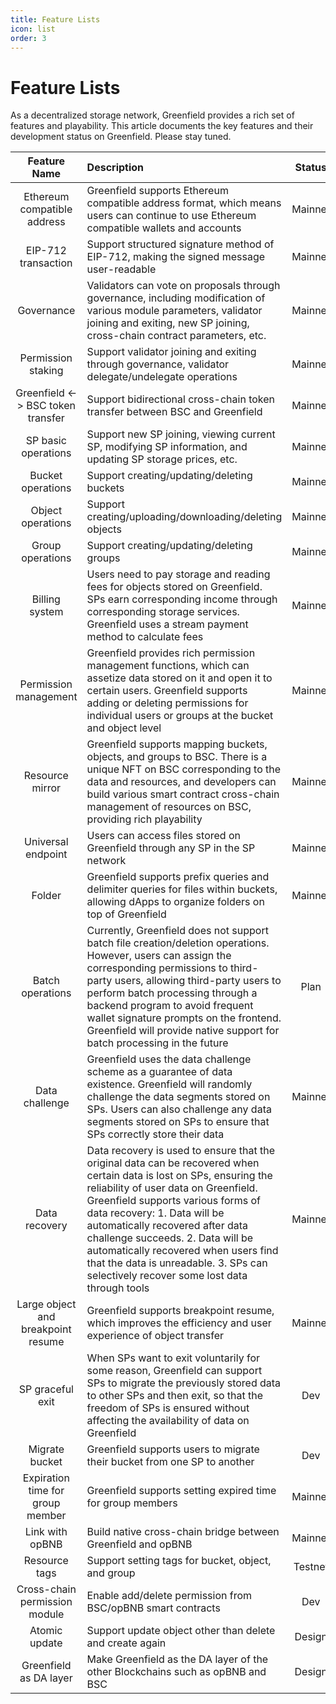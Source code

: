 ```yaml
---
title: Feature Lists
icon: list
order: 3
---
```


# Feature Lists

As a decentralized storage network, Greenfield provides a rich set of features and playability. This article documents
the key features and their development status on Greenfield. Please stay tuned.

|            Feature Name            | Description                                                                                                                                                                                                                                                                                                                                                                                                                                | Status  |
|:----------------------------------:|:-------------------------------------------------------------------------------------------------------------------------------------------------------------------------------------------------------------------------------------------------------------------------------------------------------------------------------------------------------------------------------------------------------------------------------------------|:-------:|
|    Ethereum compatible address     | Greenfield supports Ethereum compatible address format, which means users can continue to use Ethereum compatible wallets and accounts                                                                                                                                                                                                                                                                                                     | Mainnet |
|        EIP-712 transaction         | Support structured signature method of EIP-712, making the signed message user-readable                                                                                                                                                                                                                                                                                                                                                    | Mainnet |
|             Governance             | Validators can vote on proposals through governance, including modification of various module parameters, validator joining and exiting, new SP joining, cross-chain contract parameters, etc.                                                                                                                                                                                                                                             | Mainnet |
|         Permission staking         | Support validator joining and exiting through governance, validator delegate/undelegate operations                                                                                                                                                                                                                                                                                                                                         | Mainnet |
| Greenfield <-> BSC token transfer  | Support bidirectional cross-chain token transfer between BSC and Greenfield                                                                                                                                                                                                                                                                                                                                                                | Mainnet |
|        SP basic operations         | Support new SP joining, viewing current SP, modifying SP information, and updating SP storage prices, etc.                                                                                                                                                                                                                                                                                                                                 | Mainnet |
|         Bucket operations          | Support creating/updating/deleting buckets                                                                                                                                                                                                                                                                                                                                                                                                 | Mainnet |
|         Object operations          | Support creating/uploading/downloading/deleting objects                                                                                                                                                                                                                                                                                                                                                                                    | Mainnet |
|          Group operations          | Support creating/updating/deleting groups                                                                                                                                                                                                                                                                                                                                                                                                  | Mainnet |
|           Billing system           | Users need to pay storage and reading fees for objects stored on Greenfield. SPs earn corresponding income through corresponding storage services. Greenfield uses a stream payment method to calculate fees                                                                                                                                                                                                                               | Mainnet |
|       Permission management        | Greenfield provides rich permission management functions, which can assetize data stored on it and open it to certain users. Greenfield supports adding or deleting permissions for individual users or groups at the bucket and object level                                                                                                                                                                                              | Mainnet |
|          Resource mirror           | Greenfield supports mapping buckets, objects, and groups to BSC. There is a unique NFT on BSC corresponding to the data and resources, and developers can build various smart contract cross-chain management of resources on BSC, providing rich playability                                                                                                                                                                              | Mainnet |
|         Universal endpoint         | Users can access files stored on Greenfield through any SP in the SP network                                                                                                                                                                                                                                                                                                                                                               | Mainnet |
|               Folder               | Greenfield supports prefix queries and delimiter queries for files within buckets, allowing dApps to organize folders on top of Greenfield                                                                                                                                                                                                                                                                                                 | Mainnet |
|          Batch operations          | Currently, Greenfield does not support batch file creation/deletion operations. However, users can assign the corresponding permissions to third-party users, allowing third-party users to perform batch processing through a backend program to avoid frequent wallet signature prompts on the frontend. Greenfield will provide native support for batch processing in the future                                                       |  Plan   |
|           Data challenge           | Greenfield uses the data challenge scheme as a guarantee of data existence. Greenfield will randomly challenge the data segments stored on SPs. Users can also challenge any data segments stored on SPs to ensure that SPs correctly store their data                                                                                                                                                                                     | Mainnet |
|           Data recovery            | Data recovery is used to ensure that the original data can be recovered when certain data is lost on SPs, ensuring the reliability of user data on Greenfield. Greenfield supports various forms of data recovery: 1. Data will be automatically recovered after data challenge succeeds. 2. Data will be automatically recovered when users find that the data is unreadable. 3. SPs can selectively recover some lost data through tools | Mainnet |
| Large object and breakpoint resume | Greenfield supports breakpoint resume, which improves the efficiency and user experience of object transfer                                                                                                                                                                                                                                                                                                                                | Mainnet |
|          SP graceful exit          | When SPs want to exit voluntarily for some reason, Greenfield can support SPs to migrate the previously stored data to other SPs and then exit, so that the freedom of SPs is ensured without affecting the availability of data on Greenfield                                                                                                                                                                                             |   Dev   |
|           Migrate bucket           | Greenfield supports users to migrate their bucket from one SP to another                                                                                                                                                                                                                                                                                                                                                                   |   Dev   |
|  Expiration time for group member  | Greenfield supports setting expired time for group members                                                                                                                                                                                                                                                                                                                                                                                 | Mainnet |
 |          Link with opBNB           | Build native cross-chain bridge between Greenfield and opBNB                                                                                                                                                                                                                                                                                                                                                                               | Mainnet |
|           Resource tags            | Support setting tags for bucket, object, and group                                                                                                                                                                                                                                                                                                                                                                                         | Testnet |
|   Cross-chain permission module    | Enable add/delete permission from BSC/opBNB smart contracts                                                                                                                                                                                                                                                                                                                                                                                |   Dev   |
|           Atomic update            | Support update object other than delete and create again                                                                                                                                                                                                                                                                                                                                                                                   | Design  |
|       Greenfield as DA layer       | Make Greenfield as the DA layer of the other Blockchains such as opBNB and BSC                                                                                                                                                                                                                                                                                                                                                             | Design  |